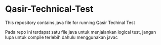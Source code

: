 # Qasir-Technical-Test
This repository contains java file for running Qasir Techinal Test

Pada repo ini terdapat satu file java untuk menjalankan logical test, jangan lupa untuk compile terlebih dahulu menggunakan javac
